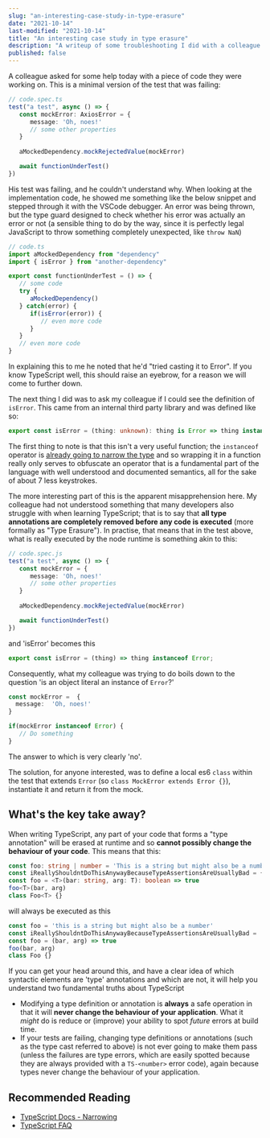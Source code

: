```yaml
---
slug: "an-interesting-case-study-in-type-erasure"
date: "2021-10-14"
last-modified: "2021-10-14"
title: "An interesting case study in type erasure"
description: "A writeup of some troubleshooting I did with a colleague that demonstrates one of the trickier concepts to get your head around in TypeScript"
published: false
---
```


A colleague asked for some help today with a piece of code they were working on. This is a minimal version of the test that was failing:

```TypeScript
// code.spec.ts
test("a test", async () => {
   const mockError: AxiosError = {
      message: 'Oh, noes!'
      // some other properties
   }
   
   aMockedDependency.mockRejectedValue(mockError)

   await functionUnderTest()
})
```
His test was failing, and he couldn't understand why. When looking at the implementation code, he showed me something like the below snippet and stepped through it with the VSCode debugger. An error was being thrown, but the type guard designed to check whether his error was actually an error or not (a sensible thing to do by the way, since it is perfectly legal JavaScript to throw something completely unexpected, like `throw NaN`)

```TypeScript
// code.ts
import aMockedDependency from "dependency"
import { isError } from "another-dependency"

export const functionUnderTest = () => {
   // some code
   try {
      aMockedDependency()
   } catch(error) {
      if(isError(error)) {
         // even more code
      }
   }
   // even more code
}
```

In explaining this to me he noted that he'd "tried casting it to Error". If you know TypeScript well, this should raise an eyebrow, for a reason we will come to further down.

The next thing I did was to ask my colleague if I could see the definition of `isError`. This came from an internal third party library and was defined like so:

```TypeScript
export const isError = (thing: unknown): thing is Error => thing instanceof Error;
```

The first thing to note is that this isn't a very useful function; the `instanceof` operator is [already going to narrow the type](https://www.typescriptlang.org/docs/handbook/2/narrowing.html#instanceof-narrowing) and so wrapping it in a function really only serves to obfuscate an operator that is a fundamental part of the language with well understood and documented semantics, all for the sake of about 7 less keystrokes.

The more interesting part of this is the apparent misapprehension here. My colleague had not understood something that many developers also struggle with when learning TypeScript; that is to say that **all type annotations are completely removed before any code is executed** (more formally as "Type Erasure"). In practise, that means that in the test above, what is really executed by the node runtime is something akin to this:

```TypeScript
// code.spec.js
test("a test", async () => {
   const mockError = {
      message: 'Oh, noes!'
      // some other properties
   }
   
   aMockedDependency.mockRejectedValue(mockError)

   await functionUnderTest()
})
```

and 'isError' becomes this

```TypeScript
export const isError = (thing) => thing instanceof Error;
```

Consequently, what my colleague was trying to do boils down to the question 'is an object literal an instance of `Error`?'

```TypeScript
const mockError =  { 
  message:  'Oh, noes!'
}

if(mockError instanceof Error) {
   // Do something
}
```

The answer to which is very clearly 'no'.

The solution, for anyone interested, was to define a local es6 `class` within the test that extends `Error` (so `class MockError extends Error {}`), instantiate it and return it from the mock.

## What's the key take away?

When writing TypeScript, any part of your code that forms a "type annotation" will be erased at runtime and so **cannot possibly change the behaviour of your code**. This means that this:


```TypeScript
const foo: string | number = 'This is a string but might also be a number'
const iReallyShouldntDoThisAnywayBecauseTypeAssertionsAreUsuallyBad = { thing: 'bar' } as MyOtherType
const foo = <T>(bar: string, arg: T): boolean => true
foo<T>(bar, arg)
class Foo<T> {}
```

will always be executed as this

```JavaScript
const foo = 'this is a string but might also be a number'
const iReallyShouldntDoThisAnywayBecauseTypeAssertionsAreUsuallyBad =  { thing:  'bar'  }
const foo = (bar, arg) => true
foo(bar, arg)
class Foo {}
```

If you can get your head around this, and have a clear idea of which syntactic elements are 'type' annotations and which are not, it will help you understand two fundamental truths about TypeScript

* Modifying a type definition or annotation is **always** a safe operation in that it will **never change the behaviour of your application**. What it *might* do is reduce or (improve) your ability to spot *future* errors at build time.
* If your tests are failing, changing type definitions or annotations (such as the type cast referred to above) is not ever going to make them pass (unless the failures are type errors, which are easily spotted because they are always provided with a `TS-<number>` error code),  again because types never change the behaviour of your application.

## Recommended Reading

* [TypeScript Docs -
  Narrowing](https://www.typescriptlang.org/docs/handbook/2/narrowing.html)
* [TypeScript FAQ](https://github.com/Microsoft/TypeScript/wiki/FAQ)
